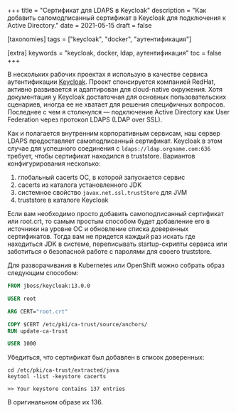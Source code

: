 +++
title = "Сертификат для LDAPS в Keycloak"
description = "Как добавить сапомодписанный сертификат в Keycloak для подключения к Active Directory."
date = 2021-05-15
draft = false

[taxonomies]
tags = ["keycloak", "docker", "аутентификация"]

[extra]
keywords = "keycloak, docker, ldap, аутентификация"
toc = false
+++

В нескольких рабочих проектах я использую в качестве сервиса аутентификации [Keycloak](https://www.keycloak.org/).
Проект спонсируется компанией RedHat, активно развивается и адаптирован для cloud-native окружения.
Хотя документация у Keycloak достаточная для основных пользовательских сценариев, иногда ее
не хватает для решения специфичных вопросов. Последнее с чем я столкнулся — подключение
Active Directory как User Federation через протокол LDAPS (LDAP over SSL).

Как и полагается внутренним корпоративным сервисам, наш сервер LDAPS предоставляет самоподписанный сертификат.
Keycloak в этом случае для успешного соединения с `ldaps://ldap.orgname.com:636` требует, чтобы
сертификат находился в truststore. Вариантов конфигурирования несколько:

1. глобальный cacerts ОС, в которой запускается сервис
2. cacerts из каталога установленного JDK
3. системное свойство `javax.net.ssl.trustStore` для JVM
4. truststore в каталоге Keycloak

Если вам необходимо просто добавить самоподписанный сертификат или root.crt, то самым простым
способом будет добавление его в источники на уровне ОС и обновление списка доверенных сертификатов.
Тогда вам не придется каждый раз искать где находиться JDK в системе, переписывать startup-скрипты
сервиса или заботиться о безопасной работе с паролями для своего truststore.

Для разворачивания в Kubernetes или OpenShift можно собрать образ следующим способом:

```Dockerfile
FROM jboss/keycloak:13.0.0

USER root

ARG CERT="root.crt"

COPY $CERT /etc/pki/ca-trust/source/anchors/
RUN update-ca-trust

USER 1000
```

Убедиться, что сертификат был добавлен в список доверенных:

```shell
cd /etc/pki/ca-trust/extracted/java
keytool -list -keystore cacerts
```

```shell
>> Your keystore contains 137 entries
```

В оригинальном образе их 136.
